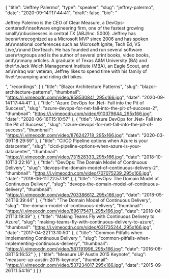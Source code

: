 {
  "title": "Jeffrey Palermo",
  "type": "speaker",
  "slug": "jeffrey-palermo",
  "date": "2020-09-14T17:44:41",
  "draft": false,
  "bio": "<p>Jeffrey Palermo is the CEO of Clear Measure, a DevOps-centered\r\nsoftware engineering firm, one of the fastest growing small\r\nbusinesses in central TX (ABJ/Inc. 5000). Jeffrey has been\r\nrecognized as a Microsoft MVP since 2006 and has spoken at\r\nnational conferences such as Microsoft Ignite, Tech Ed, VS Live,\r\nand DevTeach. He has founded and run several software user\r\ngroups and is the author of several print books, video books, and\r\nmany articles. A graduate of Texas A&M University (BA) and the\r\nJack Welch Management Institute (MBA), an Eagle Scout, and an\r\nIraq war veteran, Jeffrey likes to spend time with his family of five\r\ncamping and riding dirt bikes.</p>",
  "recordings": [
    {
      "title": "Blazor Architecture Patterns",
      "slug": "blazor-architecture-patterns",
      "thumbnail": "https://i.vimeocdn.com/video/958530841_295x166.jpg",
      "date": "2020-09-14T17:44:41"
    },
    {
      "title": "Azure DevOps for .Net- Fall into the Pit of Success",
      "slug": "azure-devops-for-net-fall-into-the-pit-of-success-2",
      "thumbnail": "https://i.vimeocdn.com/video/910379644_295x166.jpg",
      "date": "2020-06-16T15:10:57"
    },
    {
      "title": "Azure DevOps for .Net- Fall into the Pit of Success",
      "slug": "azure-devops-for-net-fall-into-the-pit-of-success",
      "thumbnail": "https://i.vimeocdn.com/video/876242718_295x166.jpg",
      "date": "2020-03-09T18:29:59"
    },
    {
      "title": "CI/CD Pipeline options when Azure is your datacenter",
      "slug": "cicd-pipeline-options-when-azure-is-your-datacenter",
      "thumbnail": "https://i.vimeocdn.com/video/731528333_295x166.jpg",
      "date": "2018-10-10T13:22:16"
    },
    {
      "title": "DevOps: The Domain Model of Continuous Delivery",
      "slug": "devops-the-domain-model-of-continuous-delivery-2",
      "thumbnail": "https://i.vimeocdn.com/video/707075239_295x166.jpg",
      "date": "2018-06-11T22:57:18"
    },
    {
      "title": "DevOps: The Domain Model of Continuous Delivery",
      "slug": "devops-the-domain-model-of-continuous-delivery",
      "thumbnail": "https://i.vimeocdn.com/video/703386612_295x166.jpg",
      "date": "2018-05-24T16:39:44"
    },
    {
      "title": "The Domain Model of Continuous Delivery",
      "slug": "the-domain-model-of-continuous-delivery",
      "thumbnail": "https://i.vimeocdn.com/video/696175471_295x166.jpg",
      "date": "2018-04-21T13:19:39"
    },
    {
      "title": "Making Teams Fly with Continuous Delivery to Azure",
      "slug": "making-teams-fly-with-continuous-delivery-to-azure",
      "thumbnail": "https://i.vimeocdn.com/video/631735244_295x166.jpg",
      "date": "2017-04-22T13:10:50"
    },
    {
      "title": "Common Pitfalls when Implementing Continuous Delivery ",
      "slug": "common-pitfalls-when-implementing-continuous-delivery",
      "thumbnail": "https://i.vimeocdn.com/video/587191996_295x166.jpg",
      "date": "2016-08-08T15:16:52"
    },
    {
      "title": "Measure UP Austin 2015 Keynote",
      "slug": "measure-up-austin-2015-keynote",
      "thumbnail": "https://i.vimeocdn.com/video/537234017_295x166.jpg",
      "date": "2015-09-26T11:54:16"
    }
  ]
}